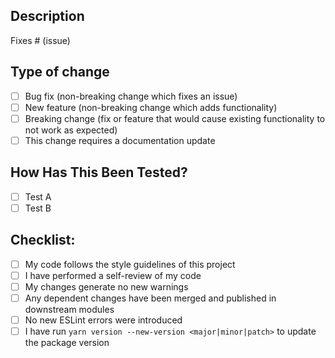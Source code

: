 <!-- Please fill out all fields below and make sure each item is true and [x] checked.
Otherwise we may not be able to review your PR. -->

## Description

<!-- Please include a summary of the changes and the related issue. Please also include relevant motivation and context. List any dependencies that are required for this change. -->

Fixes # (issue)

## Type of change

<!-- Please delete options that are not relevant. -->

- [ ] Bug fix (non-breaking change which fixes an issue)
- [ ] New feature (non-breaking change which adds functionality)
- [ ] Breaking change (fix or feature that would cause existing functionality to not work as expected)
- [ ] This change requires a documentation update

## How Has This Been Tested?

<!-- Please describe the tests that you ran to verify your changes. Provide instructions so we can reproduce. Please also list any relevant details for your test configuration. -->

- [ ] Test A
- [ ] Test B

## Checklist:

- [ ] My code follows the style guidelines of this project
- [ ] I have performed a self-review of my code
- [ ] My changes generate no new warnings
- [ ] Any dependent changes have been merged and published in downstream modules
- [ ] No new ESLint errors were introduced
- [ ] I have run `yarn version --new-version <major|minor|patch>` to update the package version